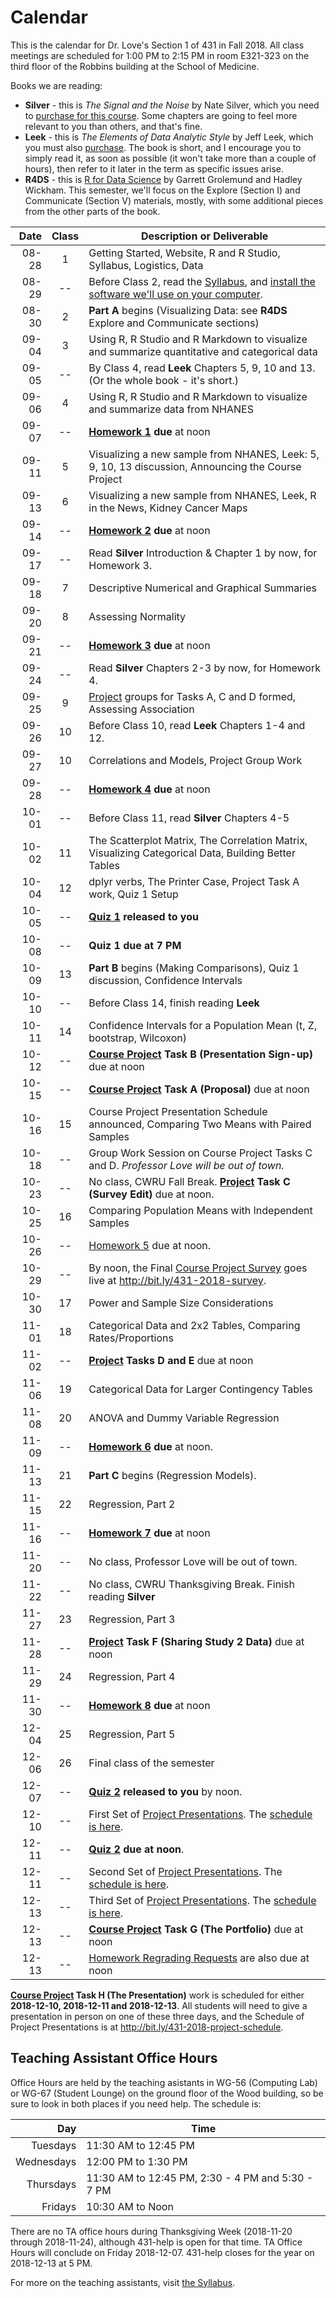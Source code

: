 # Calendar

This is the calendar for Dr. Love's Section 1 of 431 in Fall 2018. All class meetings are scheduled for 1:00 PM to 2:15 PM in room E321-323 on the third floor of the Robbins building at the School of Medicine. 

Books we are reading: 

- **Silver** - this is *The Signal and the Noise* by Nate Silver, which you need to [purchase for this course](https://thomaselove.github.io/2018-431-syllabus/index.html#what-do-i-need-to-buy). Some chapters are going to feel more relevant to you than others, and that's fine.
- **Leek** - this is *The Elements of Data Analytic Style* by Jeff Leek, which you must also [purchase](https://thomaselove.github.io/2018-431-syllabus/index.html#what-do-i-need-to-buy). The book is short, and I encourage you to simply read it, as soon as possible (it won't take more than a couple of hours), then refer to it later in the term as specific issues arise.
- **R4DS** - this is [R for Data Science](http://r4ds.had.co.nz/) by Garrett Grolemund and Hadley Wickham. This semester, we'll focus on the Explore (Section I) and Communicate (Section V) materials, mostly, with some additional pieces from the other parts of the book.

Date | Class | Description or Deliverable
-----------: | :---: | ---------------------------------------------------------
08-28 | 1 | Getting Started, Website, R and R Studio, Syllabus, Logistics, Data
08-29 | -- | Before Class 2, read the [Syllabus](https://thomaselove.github.io/2018-431-syllabus/), and [install the software we'll use on your computer](https://github.com/THOMASELOVE/431-2018/tree/master/software).
08-30 | 2 | **Part A** begins (Visualizing Data: see **R4DS** Explore and Communicate sections)
09-04 | 3 | Using R, R Studio and R Markdown to visualize and summarize quantitative and categorical data
09-05 | -- | By Class 4, read **Leek** Chapters 5, 9, 10 and 13. (Or the whole book - it's short.)
09-06 | 4 | Using R, R Studio and R Markdown to visualize and summarize data from NHANES
09-07 | -- | **[Homework 1](https://github.com/THOMASELOVE/431-2018/tree/master/homework) due** at noon 
09-11 | 5 | Visualizing a new sample from NHANES, Leek: 5, 9, 10, 13 discussion, Announcing the Course Project
09-13 | 6 | Visualizing a new sample from NHANES, Leek, R in the News, Kidney Cancer Maps
09-14 | -- | **[Homework 2](https://github.com/THOMASELOVE/431-2018/tree/master/homework) due** at noon
09-17 | -- | Read **Silver** Introduction & Chapter 1 by now, for Homework 3.
09-18 | 7 | Descriptive Numerical and Graphical Summaries
09-20 | 8 | Assessing Normality
09-21 | -- | **[Homework 3](https://github.com/THOMASELOVE/431-2018/tree/master/homework) due** at noon
09-24 | -- | Read **Silver** Chapters 2-3 by now, for Homework 4. 
09-25 | 9  | [Project](https://github.com/THOMASELOVE/431-2018-project) groups for Tasks A, C and D formed, Assessing Association
09-26 | 10 | Before Class 10, read **Leek** Chapters 1-4 and 12.
09-27 | 10 | Correlations and Models, Project Group Work
09-28 | -- | **[Homework 4](https://github.com/THOMASELOVE/431-2018/tree/master/homework) due** at noon
10-01 | -- | Before Class 11, read **Silver** Chapters 4-5
10-02 | 11 | The Scatterplot Matrix, The Correlation Matrix, Visualizing Categorical Data, Building Better Tables
10-04 | 12 | dplyr verbs, The Printer Case, Project Task A work, Quiz 1 Setup
10-05 | -- | **[Quiz 1](https://github.com/THOMASELOVE/431-2018/tree/master/quizzes) released to you** 
10-08 | -- | **Quiz 1 due at 7 PM**
10-09 | 13 | **Part B** begins (Making Comparisons), Quiz 1 discussion, Confidence Intervals
10-10 | -- | Before Class 14, finish reading **Leek**
10-11 | 14 | Confidence Intervals for a Population Mean (t, Z, bootstrap, Wilcoxon)
10-12 | -- | **[Course Project](https://github.com/THOMASELOVE/431-2018-project) Task B (Presentation Sign-up)**  due at noon
10-15 | -- | **[Course Project](https://github.com/THOMASELOVE/431-2018-project) Task A (Proposal)**  due at noon
10-16 | 15 | Course Project Presentation Schedule announced, Comparing Two Means with Paired Samples
10-18 | -- | Group Work Session on Course Project Tasks C and D. *Professor Love will be out of town.*
10-23 | -- | No class, CWRU Fall Break. **[Project](https://github.com/THOMASELOVE/431-2018-project) Task C (Survey Edit)**  due at noon.
10-25 | 16 | Comparing Population Means with Independent Samples
10-26 | -- | [Homework 5](https://github.com/THOMASELOVE/431-2018/tree/master/homework) due at noon.
10-29 | -- | By noon, the Final [Course Project Survey](http://bit.ly/431-2018-survey) goes live at http://bit.ly/431-2018-survey.
10-30 | 17 | Power and Sample Size Considerations
11-01 | 18 | Categorical Data and 2x2 Tables, Comparing Rates/Proportions
11-02 | -- | **[Project](https://github.com/THOMASELOVE/431-2018-project) Tasks D and E** due at noon
11-06 | 19 | Categorical Data for Larger Contingency Tables
11-08 | 20 | ANOVA and Dummy Variable Regression
11-09 | -- | **[Homework 6](https://github.com/THOMASELOVE/431-2018/tree/master/homework) due** at noon. 
11-13 | 21 | **Part C** begins (Regression Models).
11-15 | 22 | Regression, Part 2
11-16 | -- | **[Homework 7](https://github.com/THOMASELOVE/431-2018/tree/master/homework) due** at noon
11-20 | -- | No class, Professor Love will be out of town.
11-22 | -- | No class, CWRU Thanksgiving Break. Finish reading **Silver** 
11-27 | 23 | Regression, Part 3
11-28 | -- | **[Project](https://github.com/THOMASELOVE/431-2018-project) Task F (Sharing Study 2 Data)**  due at noon
11-29 | 24 | Regression, Part 4
11-30 | -- | **[Homework 8](https://github.com/THOMASELOVE/431-2018/tree/master/homework) due** at noon
12-04 | 25 | Regression, Part 5
12-06 | 26 | Final class of the semester
12-07 | -- | **[Quiz 2](https://github.com/THOMASELOVE/431-2018/tree/master/quizzes) released to you** by noon.
12-10 | -- | First Set of [Project Presentations](https://thomaselove.github.io/431-2018-project/taskH.html). The [schedule is here](http://bit.ly/431-2018-project-schedule).
12-11 | -- | **[Quiz 2](https://github.com/THOMASELOVE/431-2018/tree/master/quizzes) due at noon**. 
12-11 | -- | Second Set of [Project Presentations](https://thomaselove.github.io/431-2018-project/taskH.html). The [schedule is here](http://bit.ly/431-2018-project-schedule).
12-13 | -- | Third Set of [Project Presentations](https://thomaselove.github.io/431-2018-project/taskH.html). The [schedule is here](http://bit.ly/431-2018-project-schedule).
12-13 | -- | **[Course Project](https://github.com/THOMASELOVE/431-2018-project) Task G (The Portfolio)**  due at noon
12-13 | -- | [Homework Regrading Requests](https://goo.gl/forms/G4ZZ1Fge1ZkQVKzy2) are also due at noon

**[Course Project](https://github.com/THOMASELOVE/431-2018-project) Task H (The Presentation)** work is scheduled for either **2018-12-10, 2018-12-11 and 2018-12-13**. All students will need to give a presentation in person on one of these three days, and the Schedule of Project Presentations is at http://bit.ly/431-2018-project-schedule.

## Teaching Assistant Office Hours 

Office Hours are held by the teaching asistants in WG-56 (Computing Lab) or WG-67 (Student Lounge) on the ground floor of the Wood building, so be sure to look in both places if you need help. The schedule is:

Day | Time 
-------------: | --------------------
Tuesdays | 11:30 AM to 12:45 PM
Wednesdays | 12:00 PM to 1:30 PM
Thursdays | 11:30 AM to 12:45 PM, 2:30 - 4 PM and 5:30 - 7 PM
Fridays | 10:30 AM to Noon

There are no TA office hours during Thanksgiving Week (2018-11-20 through 2018-11-24), although 431-help is open for that time. TA Office Hours will conclude on Friday 2018-12-07. 431-help closes for the year on 2018-12-13 at 5 PM.

For more on the teaching assistants, visit [the Syllabus](https://thomaselove.github.io/2018-431-syllabus/teaching-assistants.html#office-hours-for-tas).

